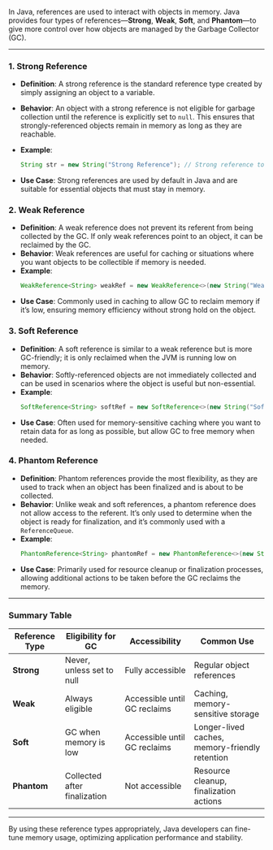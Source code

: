 In Java, references are used to interact with objects in memory. Java provides four types of references—**Strong**, **Weak**, **Soft**, and **Phantom**—to give more control over how objects are managed by the Garbage Collector (GC).

---

### 1. Strong Reference
   - **Definition**: A strong reference is the standard reference type created by simply assigning an object to a variable.
   - **Behavior**: An object with a strong reference is not eligible for garbage collection until the reference is explicitly set to `null`. This ensures that strongly-referenced objects remain in memory as long as they are reachable.
   - **Example**:
     ```java
     String str = new String("Strong Reference"); // Strong reference to the String object
     ```

   - **Use Case**: Strong references are used by default in Java and are suitable for essential objects that must stay in memory.

### 2. Weak Reference
   - **Definition**: A weak reference does not prevent its referent from being collected by the GC. If only weak references point to an object, it can be reclaimed by the GC.
   - **Behavior**: Weak references are useful for caching or situations where you want objects to be collectible if memory is needed.
   - **Example**:
     ```java
     WeakReference<String> weakRef = new WeakReference<>(new String("Weak Reference"));
     ```
   - **Use Case**: Commonly used in caching to allow GC to reclaim memory if it’s low, ensuring memory efficiency without strong hold on the object.

### 3. Soft Reference
   - **Definition**: A soft reference is similar to a weak reference but is more GC-friendly; it is only reclaimed when the JVM is running low on memory.
   - **Behavior**: Softly-referenced objects are not immediately collected and can be used in scenarios where the object is useful but non-essential.
   - **Example**:
     ```java
     SoftReference<String> softRef = new SoftReference<>(new String("Soft Reference"));
     ```
   - **Use Case**: Often used for memory-sensitive caching where you want to retain data for as long as possible, but allow GC to free memory when needed.

### 4. Phantom Reference
   - **Definition**: Phantom references provide the most flexibility, as they are used to track when an object has been finalized and is about to be collected.
   - **Behavior**: Unlike weak and soft references, a phantom reference does not allow access to the referent. It’s only used to determine when the object is ready for finalization, and it’s commonly used with a `ReferenceQueue`.
   - **Example**:
     ```java
     PhantomReference<String> phantomRef = new PhantomReference<>(new String("Phantom Reference"), new ReferenceQueue<>());
     ```
   - **Use Case**: Primarily used for resource cleanup or finalization processes, allowing additional actions to be taken before the GC reclaims the memory.

---

### Summary Table

| Reference Type  | Eligibility for GC         | Accessibility    | Common Use |
|-----------------|----------------------------|------------------|------------|
| **Strong**      | Never, unless set to null  | Fully accessible| Regular object references |
| **Weak**        | Always eligible            | Accessible until GC reclaims | Caching, memory-sensitive storage |
| **Soft**        | GC when memory is low      | Accessible until GC reclaims | Longer-lived caches, memory-friendly retention |
| **Phantom**     | Collected after finalization| Not accessible  | Resource cleanup, finalization actions |

---

By using these reference types appropriately, Java developers can fine-tune memory usage, optimizing application performance and stability.